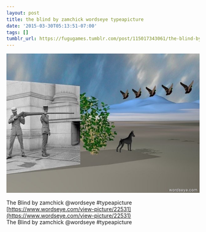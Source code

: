 ```yaml
---
layout: post
title: the blind by zamchick wordseye typeapicture
date: '2015-03-30T05:13:51-07:00'
tags: []
tumblr_url: https://fugugames.tumblr.com/post/115017343061/the-blind-by-zamchick-wordseye-typeapicture
---
```

 ![](/tumblr_files/tumblr_nm0pn3b3Wt1tgne1po1_640.jpg)  

The Blind by zamchick @wordseye #typeapicture  
[https://www.wordseye.com/view-picture/22531](https://www.wordseye.com/view-picture/22531)  
The Blind by zamchick @wordseye #typeapicture

